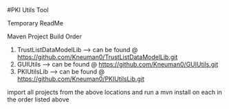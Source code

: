 #PKI Utils Tool

Temporary ReadMe

Maven Project Build Order
1) TrustListDataModelLib  --> can be found @ https://github.com/Kneuman0/TrustListDataModelLib.git
2) GUIUtils --> can be found @ https://github.com/Kneuman0/GUIUtils.git
3) PKIUtilsLib --> can be found @ https://github.com/Kneuman0/PKIUtilsLib.git

import all projects from the above locations and run a mvn install on each in the order listed above
